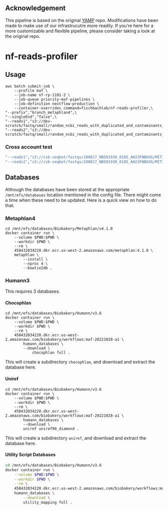 ## Acknowledgement

This pipeline is based on the original [YAMP](https://github.com/alesssia/YAMP) repo. Modifications have been made to make use of our infrastrucutre more readily. If you're here for a more customizable and flexible pipeline, please consider taking a look at the original repo.

# nf-reads-profiler

## Usage

```{bash}
aws batch submit-job \
    --profile maf \
    --job-name nf-rp-1101-2 \
    --job-queue priority-maf-pipelines \
    --job-definition nextflow-production \
    --container-overrides command=fischbachlab/nf-reads-profiler,\
"--prefix","branch_metaphlan4",\
"--singleEnd","false",\
"--reads1","s3://dev-scratch/fastq/small/random_ncbi_reads_with_duplicated_and_contaminants_R1.fastq.gz",\
"--reads2","s3://dev-scratch/fastq/small/random_ncbi_reads_with_duplicated_and_contaminants_R2.fastq.gz"
```

### Cross account test

```bash
"--reads1","s3://czb-seqbot/fastqs/200817_NB501938_0185_AH23FNBGXG/MITI_Purification_Healthy/E8_SH0000236_0619-Cult-2-481_S22_R1_001.fastq.gz",\
"--reads2","s3://czb-seqbot/fastqs/200817_NB501938_0185_AH23FNBGXG/MITI_Purification_Healthy/E8_SH0000236_0619-Cult-2-481_S22_R2_001.fastq.gz"
```

## Databases

Although the databases have been stored at the appropriate `/mnt/efs/databases` location mentioned in the config file. There might come a time when these need to be updated. Here is a quick view on how to do that.

### Metaphlan4

```{bash}
cd /mnt/efs/databases/Biobakery/Metaphlan/v4.1.0
docker container run \
    --volume $PWD:$PWD \
    --workdir $PWD \
    --rm \
    458432034220.dkr.ecr.us-west-2.amazonaws.com/metaphlan:4.1.0 \
    metaphlan \
        --install \
        --nproc 4 \
        --bowtie2db .
```

### Humann3

This requires 3 databases.

#### Chocophlan

```{bash}
cd /mnt/efs/databases/Biobakery/Humann/v3.6
docker container run \
    --volume $PWD:$PWD \
    --workdir $PWD \
    --rm \
    458432034220.dkr.ecr.us-west-2.amazonaws.com/biobakery/workflows:maf-20221028-a1 \
        humann_databases \
        --download \
            chocophlan full .
```

This will create a subdirectory `chocophlan`, and download and extract the database here.

#### Uniref

```{bash}
cd /mnt/efs/databases/Biobakery/Humann/v3.6
docker container run \
    --volume $PWD:$PWD \
    --workdir $PWD \
    --rm \
    458432034220.dkr.ecr.us-west-2.amazonaws.com/biobakery/workflows:maf-20221028-a1 \
        humann_databases \
        --download \
        uniref uniref90_diamond .
```

This will create a subdirectory `uniref`, and download and extract the database here.

#### Utility Script Databases

```bash
cd /mnt/efs/databases/Biobakery/Humann/v3.6
docker container run \
    --volume $PWD:$PWD \
    --workdir $PWD \
    --rm \
    458432034220.dkr.ecr.us-west-2.amazonaws.com/biobakery/workflows:maf-20221028-a1 \
    humann_databases \
        --download \
        utility_mapping full .
```
